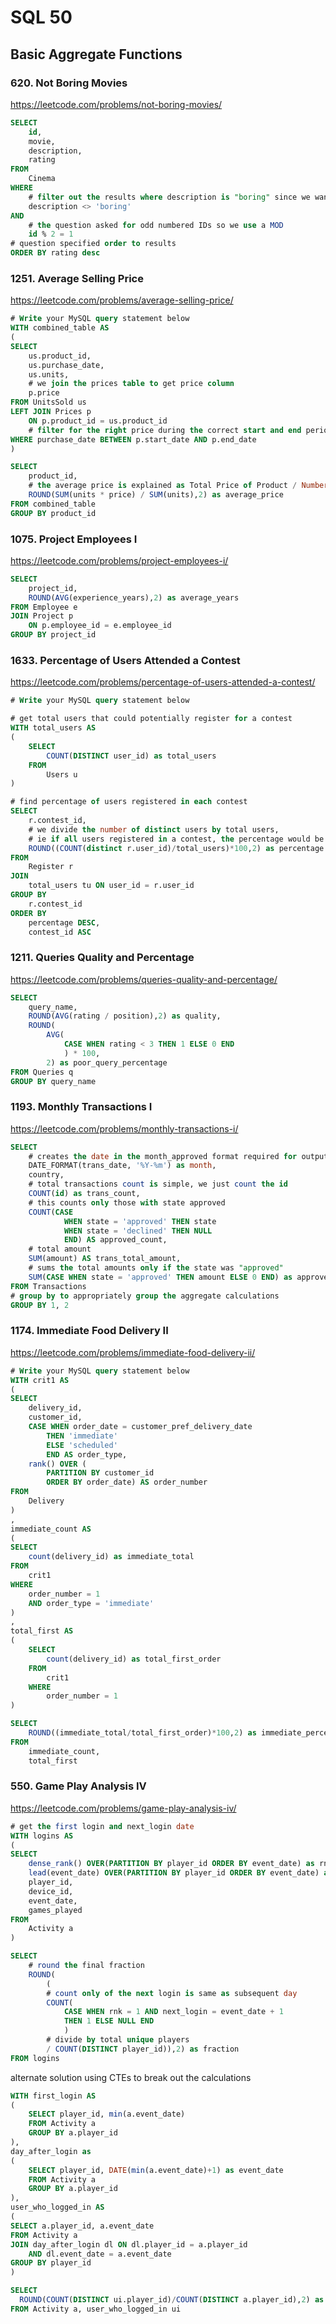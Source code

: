 # SQL 50

## Basic Aggregate Functions

### 620. Not Boring Movies
https://leetcode.com/problems/not-boring-movies/

```sql
SELECT  
    id, 
    movie, 
    description, 
    rating
FROM 
    Cinema
WHERE 
    # filter out the results where description is "boring" since we want the non-boring movies
    description <> 'boring' 
AND 
    # the question asked for odd numbered IDs so we use a MOD 
    id % 2 = 1
# question specified order to results
ORDER BY rating desc
```

### 1251. Average Selling Price
https://leetcode.com/problems/average-selling-price/

```sql
# Write your MySQL query statement below
WITH combined_table AS 
(
SELECT 
    us.product_id, 
    us.purchase_date, 
    us.units, 
    # we join the prices table to get price column
    p.price
FROM UnitsSold us 
LEFT JOIN Prices p
    ON p.product_id = us.product_id
    # filter for the right price during the correct start and end period
WHERE purchase_date BETWEEN p.start_date AND p.end_date
)

SELECT 
    product_id, 
    # the average price is explained as Total Price of Product / Number products sold 
    ROUND(SUM(units * price) / SUM(units),2) as average_price
FROM combined_table
GROUP BY product_id
```

### 1075. Project Employees I
https://leetcode.com/problems/project-employees-i/

```sql
SELECT 
    project_id, 
    ROUND(AVG(experience_years),2) as average_years
FROM Employee e
JOIN Project p 
    ON p.employee_id = e.employee_id
GROUP BY project_id
```

### 1633. Percentage of Users Attended a Contest
https://leetcode.com/problems/percentage-of-users-attended-a-contest/

```sql
# Write your MySQL query statement below

# get total users that could potentially register for a contest
WITH total_users AS
(
    SELECT 
        COUNT(DISTINCT user_id) as total_users
    FROM 
        Users u
)

# find percentage of users registered in each contest 
SELECT 
    r.contest_id, 
    # we divide the number of distinct users by total users, 
    # ie if all users registered in a contest, the percentage would be 100% 
    ROUND((COUNT(distinct r.user_id)/total_users)*100,2) as percentage
FROM 
    Register r 
JOIN 
    total_users tu ON user_id = r.user_id
GROUP BY 
    r.contest_id
ORDER BY 
    percentage DESC, 
    contest_id ASC
```

### 1211. Queries Quality and Percentage
https://leetcode.com/problems/queries-quality-and-percentage/

```sql
SELECT 
    query_name, 
    ROUND(AVG(rating / position),2) as quality, 
    ROUND(
        AVG(
            CASE WHEN rating < 3 THEN 1 ELSE 0 END
            ) * 100, 
        2) as poor_query_percentage
FROM Queries q
GROUP BY query_name
```

### 1193. Monthly Transactions I
https://leetcode.com/problems/monthly-transactions-i/

```sql
SELECT  
    # creates the date in the month_approved format required for output
    DATE_FORMAT(trans_date, '%Y-%m') as month, 
    country,
    # total transactions count is simple, we just count the id
    COUNT(id) as trans_count,
    # this counts only those with state approved 
    COUNT(CASE 
            WHEN state = 'approved' THEN state 
            WHEN state = 'declined' THEN NULL
            END) AS approved_count,
    # total amount 
    SUM(amount) AS trans_total_amount,
    # sums the total amounts only if the state was "approved" 
    SUM(CASE WHEN state = 'approved' THEN amount ELSE 0 END) as approved_total_amount
FROM Transactions
# group by to appropriately group the aggregate calculations
GROUP BY 1, 2

```

### 1174. Immediate Food Delivery II
https://leetcode.com/problems/immediate-food-delivery-ii/

```sql
# Write your MySQL query statement below
WITH crit1 AS 
(
SELECT 
    delivery_id, 
    customer_id, 
    CASE WHEN order_date = customer_pref_delivery_date 
        THEN 'immediate' 
        ELSE 'scheduled' 
        END AS order_type, 
    rank() OVER (
        PARTITION BY customer_id 
        ORDER BY order_date) AS order_number
FROM 
    Delivery
)
,
immediate_count AS
(
SELECT 
    count(delivery_id) as immediate_total
FROM 
    crit1
WHERE 
    order_number = 1 
    AND order_type = 'immediate'
)
,
total_first AS 
(
    SELECT 
        count(delivery_id) as total_first_order
    FROM 
        crit1
    WHERE 
        order_number = 1
)

SELECT 
    ROUND((immediate_total/total_first_order)*100,2) as immediate_percentage 
FROM 
    immediate_count, 
    total_first

```

### 550. Game Play Analysis IV
https://leetcode.com/problems/game-play-analysis-iv/

```sql
# get the first login and next_login date
WITH logins AS 
(
SELECT 
    dense_rank() OVER(PARTITION BY player_id ORDER BY event_date) as rnk,
    lead(event_date) OVER(PARTITION BY player_id ORDER BY event_date) as next_login,
    player_id, 
    device_id, 
    event_date, 
    games_played
FROM 
    Activity a
)

SELECT 
    # round the final fraction
    ROUND(
        (
        # count only of the next login is same as subsequent day
        COUNT(
            CASE WHEN rnk = 1 AND next_login = event_date + 1 
            THEN 1 ELSE NULL END
            ) 
        # divide by total unique players
        / COUNT(DISTINCT player_id)),2) as fraction
FROM logins
```
alternate solution using CTEs to break out the calculations

```sql
WITH first_login AS 
(
    SELECT player_id, min(a.event_date)
    FROM Activity a
    GROUP BY a.player_id
),
day_after_login as 
(
    SELECT player_id, DATE(min(a.event_date)+1) as event_date
    FROM Activity a
    GROUP BY a.player_id
),
user_who_logged_in AS
(
SELECT a.player_id, a.event_date
FROM Activity a
JOIN day_after_login dl ON dl.player_id = a.player_id
    AND dl.event_date = a.event_date
GROUP BY player_id
)

SELECT 
  ROUND(COUNT(DISTINCT ui.player_id)/COUNT(DISTINCT a.player_id),2) as fraction
FROM Activity a, user_who_logged_in ui
```
